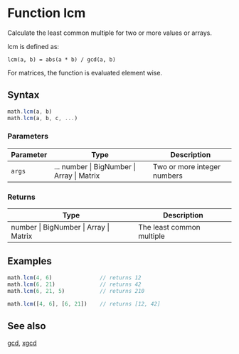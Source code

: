<!-- Note: This file is automatically generated from source code comments. Changes made in this file will be overridden. -->

# Function lcm

Calculate the least common multiple for two or more values or arrays.

lcm is defined as:

    lcm(a, b) = abs(a * b) / gcd(a, b)

For matrices, the function is evaluated element wise.


## Syntax

```js
math.lcm(a, b)
math.lcm(a, b, c, ...)
```

### Parameters

Parameter | Type | Description
--------- | ---- | -----------
`args` | ... number &#124; BigNumber &#124; Array &#124; Matrix | Two or more integer numbers

### Returns

Type | Description
---- | -----------
number &#124; BigNumber &#124; Array &#124; Matrix | The least common multiple


## Examples

```js
math.lcm(4, 6)               // returns 12
math.lcm(6, 21)              // returns 42
math.lcm(6, 21, 5)           // returns 210

math.lcm([4, 6], [6, 21])    // returns [12, 42]
```


## See also

[gcd](gcd.md),
[xgcd](xgcd.md)
